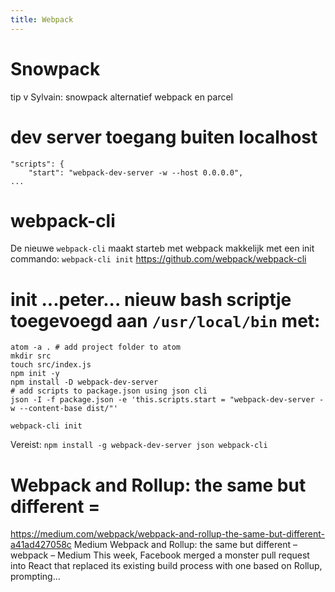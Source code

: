 ```yaml
---
title: Webpack
---
```


# Snowpack
tip v Sylvain: snowpack alternatief webpack en parcel

#  dev server toegang buiten localhost 
```
"scripts": {
    "start": "webpack-dev-server -w --host 0.0.0.0",
...
```

#  webpack-cli 
De nieuwe `webpack-cli` maakt starteb met webpack makkelijk met een init commando: `webpack-cli init`
https://github.com/webpack/webpack-cli

#  init ...peter... nieuw bash scriptje toegevoegd aan `/usr/local/bin` met:
```
atom -a . # add project folder to atom
mkdir src
touch src/index.js
npm init -y
npm install -D webpack-dev-server
# add scripts to package.json using json cli
json -I -f package.json -e 'this.scripts.start = "webpack-dev-server -w --content-base dist/"'

webpack-cli init
```

Vereist: 
`npm install -g webpack-dev-server json webpack-cli `

#  Webpack and Rollup: the same but different =
 https://medium.com/webpack/webpack-and-rollup-the-same-but-different-a41ad427058c
Medium
Webpack and Rollup: the same but different – webpack – Medium
This week, Facebook merged a monster pull request into React that replaced its existing build process with one based on Rollup, prompting…
